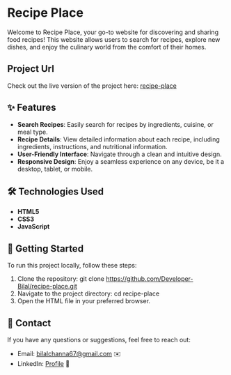 # Recipe Place

Welcome to Recipe Place, your go-to website for discovering and sharing food recipes! This website allows users to search for recipes, explore new dishes, and enjoy the culinary world from the comfort of their homes.

## Project Url

Check out the live version of the project here: [recipe-place](https://recipe-place.netlify.app/)

## ✨ Features

- **Search Recipes**: Easily search for recipes by ingredients, cuisine, or meal type.
- **Recipe Details**: View detailed information about each recipe, including ingredients, instructions, and nutritional information.
- **User-Friendly Interface**: Navigate through a clean and intuitive design.
- **Responsive Design**: Enjoy a seamless experience on any device, be it a desktop, tablet, or mobile.

## 🛠️ Technologies Used

- **HTML5**
- **CSS3**
- **JavaScript**

## 🚀 Getting Started

To run this project locally, follow these steps:

1. Clone the repository: git clone https://github.com/Developer-Bilal/recipe-place.git
2. Navigate to the project directory: cd recipe-place
3. Open the HTML file in your preferred browser.

## 📧 Contact

If you have any questions or suggestions, feel free to reach out:

- Email: bilalchanna67@gmail.com ✉️
- LinkedIn: [Profile](https://www.linkedin.com/in/Engineer-Bilal-Channa) 💼
